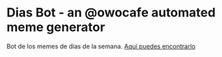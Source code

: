 # Dias Bot - an @owocafe automated meme generator
Bot de los memes de días de la semana. <a rel="me" href="https://owo.cafe/@dias_bot">Aquí puedes encontrarlo</a>
